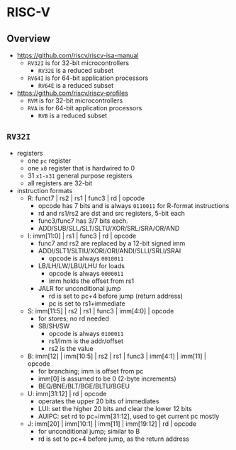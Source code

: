 RISC-V
======

## Overview

- <https://github.com/riscv/riscv-isa-manual>
  - `RV32I` is for 32-bit microcontrollers
    - `RV32E` is a reduced subset
  - `RV64I` is for 64-bit application processors
    - `RV64E` is a reduced subset
- <https://github.com/riscv/riscv-profiles>
  - `RVM` is for 32-bit microcontrollers
  - `RVA` is for 64-bit application processors
    - `RVB` is a reduced subset

## `RV32I`

- registers
  - one `pc` register
  - one `x0` register that is hardwired to 0
  - 31 `x1-x31` general purpose registers
  - all registers are 32-bit
- instruction formats
  - R: funct7 | rs2 | rs1 | func3 | rd | opcode
    - opcode has 7 bits and is always `0110011` for R-format instructions
    - rd and rs1/rs2 are dst and src registers, 5-bit each
    - func3/func7 has 3/7 bits each.
    - ADD/SUB/SLL/SLT/SLTU/XOR/SRL/SRA/OR/AND
  - I: imm[11:0] | rs1 | func3 | rd | opcode
    - func7 and rs2 are replaced by a 12-bit signed imm
    - ADDI/SLT1/SLTIU/XORI/ORI/ANDI/SLLI/SRLI/SRAI
      - opcode is always `0010011`
    - LB/LH/LW/LBU/LHU for loads
      - opcode is always `0000011`
      - imm holds the offset from rs1
    - JALR for unconditional jump
      - rd is set to pc+4 before jump (return address)
      - pc is set to rs1+immediate
  - S: imm[11:5] | rs2 | rs1 | func3 | imm[4:0] | opcode
    - for stores; no rd needed
    - SB/SH/SW
      - opcode is always `0100011`
      - rs1/imm is the addr/offset
      - rs2 is the value
  - B: imm[12] | imm[10:5] | rs2 | rs1 | func3 | imm[4:1] | imm[11] | opcode
    - for branching; imm is offset from pc
    - imm[0] is assumed to be 0 (2-byte increments)
    - BEQ/BNE/BLT/BGE/BLTU/BGEU
  - U: imm[31:12] | rd | opcode
    - operates the upper 20 bits of immediates
    - LUI: set the higher 20 bits and clear the lower 12 bits
    - AUIPC: set rd to pc+imm[31:12], used to get current pc mostly
  - J: imm[20] | imm[10:1] | imm[11] | imm[19:12] | rd | opcode
    - for unconditional jump; similar to B
    - rd is set to pc+4 before jump, as the return address
